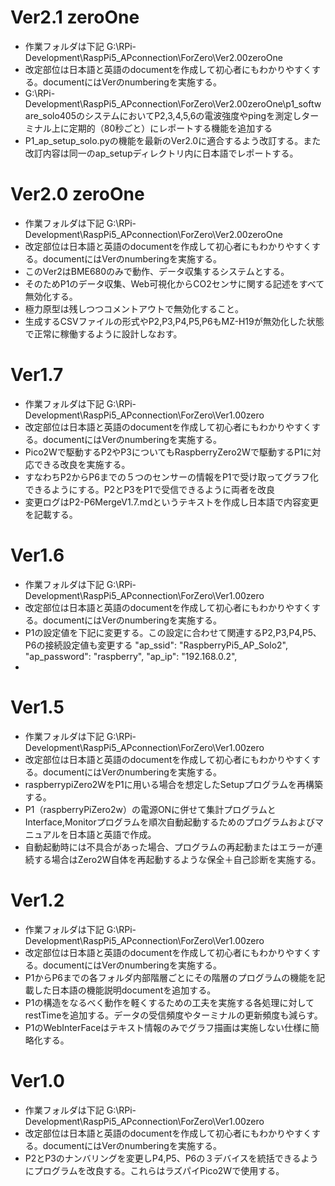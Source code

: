# Ver2.1 zeroOne
- 作業フォルダは下記 G:\RPi-Development\RaspPi5_APconnection\ForZero\Ver2.00zeroOne
- 改定部位は日本語と英語のdocumentを作成して初心者にもわかりやすくする。documentにはVerのnumberingを実施する。
- G:\RPi-Development\RaspPi5_APconnection\ForZero\Ver2.00zeroOne\p1_software_solo405のシステムにおいてP2,3,4,5,6の電波強度やpingを測定しターミナル上に定期的（80秒ごと）にレポートする機能を追加する
- P1_ap_setup_solo.pyの機能を最新のVer2.0に適合するよう改訂する。また改訂内容は同一のap_setupディレクトリ内に日本語でレポートする。


# Ver2.0 zeroOne
- 作業フォルダは下記 G:\RPi-Development\RaspPi5_APconnection\ForZero\Ver2.00zeroOne
- 改定部位は日本語と英語のdocumentを作成して初心者にもわかりやすくする。documentにはVerのnumberingを実施する。
- このVer2はBME680のみで動作、データ収集するシステムとする。
- そのためP1のデータ収集、Web可視化からCO2センサに関する記述をすべて無効化する。
- 極力原型は残しつつコメントアウトで無効化すること。
- 生成するCSVファイルの形式やP2,P3,P4,P5,P6もMZ-H19が無効化した状態で正常に稼働するように設計しなおす。

# Ver1.7
- 作業フォルダは下記 G:\RPi-Development\RaspPi5_APconnection\ForZero\Ver1.00zero
- 改定部位は日本語と英語のdocumentを作成して初心者にもわかりやすくする。documentにはVerのnumberingを実施する。
- Pico2Wで駆動するP2やP3についてもRaspberryZero2Wで駆動するP1に対応できる改良を実施する。
- すなわちP2からP6までの５つのセンサーの情報をP1で受け取ってグラフ化できるようにする。P2とP3をP1で受信できるように両者を改良
- 変更ログはP2-P6MergeV1.7.mdというテキストを作成し日本語で内容変更を記載する。

# Ver1.6
- 作業フォルダは下記 G:\RPi-Development\RaspPi5_APconnection\ForZero\Ver1.00zero
- 改定部位は日本語と英語のdocumentを作成して初心者にもわかりやすくする。documentにはVerのnumberingを実施する。
- P1の設定値を下記に変更する。この設定に合わせて関連するP2,P3,P4,P5､P6の接続設定値も変更する
    "ap_ssid": "RaspberryPi5_AP_Solo2",
    "ap_password": "raspberry",
    "ap_ip": "192.168.0.2",
- 

# Ver1.5
- 作業フォルダは下記 G:\RPi-Development\RaspPi5_APconnection\ForZero\Ver1.00zero
- 改定部位は日本語と英語のdocumentを作成して初心者にもわかりやすくする。documentにはVerのnumberingを実施する。
- raspberrypiZero2WをP1に用いる場合を想定したSetupプログラムを再構築する。
- P1（raspberryPiZero2w）の電源ONに併せて集計プログラムとInterface,Monitorプログラムを順次自動起動するためのプログラムおよびマニュアルを日本語と英語で作成。
- 自動起動時には不具合があった場合、プログラムの再起動またはエラーが連続する場合はZero2W自体を再起動するような保全＋自己診断を実施する。

# Ver1.2
- 作業フォルダは下記 G:\RPi-Development\RaspPi5_APconnection\ForZero\Ver1.00zero
- 改定部位は日本語と英語のdocumentを作成して初心者にもわかりやすくする。documentにはVerのnumberingを実施する。
- P1からP6までの各フォルダ内部階層ごとにその階層のプログラムの機能を記載した日本語の機能説明documentを追加する。
- P1の構造をなるべく動作を軽くするための工夫を実施する各処理に対してrestTimeを追加する。データの受信頻度やターミナルの更新頻度も減らす。
- P1のWebInterFaceはテキスト情報のみでグラフ描画は実施しない仕様に簡略化する。

# Ver1.0
- 作業フォルダは下記 G:\RPi-Development\RaspPi5_APconnection\ForZero\Ver1.00zero
- 改定部位は日本語と英語のdocumentを作成して初心者にもわかりやすくする。documentにはVerのnumberingを実施する。
- P2とP3のナンバリングを変更しP4,P5、P6の３デバイスを統括できるようにプログラムを改良する。これらはラズパイPico2Wで使用する。
